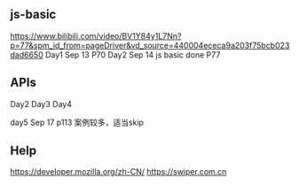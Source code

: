 ## js-basic
https://www.bilibili.com/video/BV1Y84y1L7Nn?p=77&spm_id_from=pageDriver&vd_source=440004ececa9a203f75bcb023dad6650
Day1 Sep 13 P70
Day2 Sep 14 js basic done P77

## APIs
Day2 
Day3
Day4 

day5 Sep 17 p113
    案例较多，适当skip

## Help
https://developer.mozilla.org/zh-CN/
https://swiper.com.cn
